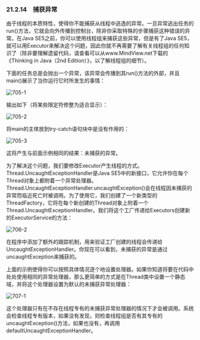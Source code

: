 ### 21.2.14　捕获异常

由于线程的本质特性，使得你不能捕获从线程中逃逸的异常。一旦异常逃出任务的run()方法，它就会向外传播到控制台，除非你采取特殊的步骤捕获这种错误的异常。在Java SE5之前，你可以使用线程组来捕获这些异常，但是有了Java SE5，就可以用Executor来解决这个问题，因此你就不再需要了解有关线程组的任何知识了（除非要理解遗留代码，请查看可以从www.MindView.net下载的《Thinking in Java（2nd Edition）》，以了解线程组的细节）。

下面的任务总是会抛出一个异常，该异常会传播到其run()方法的外部，并且main()展示了当你运行它时所发生的事情：

![705-1](../Images/image03683.jpeg)

输出如下（将某些限定符修整为适合显示）：

![705-2](../Images/image03684.jpeg)

将main的主体放到try-catch语句块中是没有作用的：

![705-3](../Images/image03685.jpeg)

这将产生与前面示例相同的结果：未捕获的异常。

为了解决这个问题，我们要修改Executor产生线程的方式。Thread.UncaughtExceptionHandler是Java SE5中的新接口，它允许你在每个Thread对象上都附着一个异常处理器。Thread.UncaughtExceptionHandler.uncaughtException()会在线程因未捕获的异常而临近死亡时被调用。为了使用它，我们创建了一个新类型的ThreadFactory，它将在每个新创建的Thread对象上附着一个Thread.UncaughtExceptionHandler。我们将这个工厂传递给Executors创建新的ExecutorService的方法：

![706-2](../Images/image03686.jpeg)

在程序中添加了额外的跟踪机制，用来验证工厂创建的线程会传递给UncaughtExceptionHandler。你现在可以看到，未捕获的异常是通过uncaughtException来捕获的。

上面的示例使得你可以按照具体情况逐个地设置处理器。如果你知道将要在代码中处处使用相同的异常处理器，那么更简单的方式是在Thread类中设置一个静态域，并将这个处理器设置为默认的未捕获异常处理器：

![707-1](../Images/image03687.jpeg)

这个处理器只有在不存在线程专有的未捕获异常处理器的情况下才会被调用。系统会检查线程专有版本，如果没有发现，则检查线程组是否有其专有的uncaughtException()方法，如果也没有，再调用defaultUncaughtExceptionHandler。